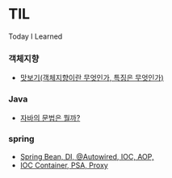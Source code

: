 # TIL
Today I Learned

### 객체지향
* [맛보기(객체지향이란 무엇인가, 특징은 무엇인가)](https://alotofsim.tistory.com/16)

### Java
* [자바의 문법은 뭘까?](https://alotofsim.tistory.com/17)

### spring
* [Spring Bean, DI, @Autowired, IOC, AOP,](https://alotofsim.tistory.com/18)
* [IOC Container, PSA, Proxy](https://alotofsim.tistory.com/19)